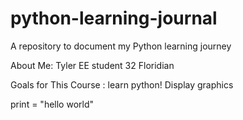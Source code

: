 # python-learning-journal
A repository to document my Python learning journey

About Me: Tyler EE student 32 Floridian

Goals for This Course : learn python! Display graphics

print = "hello world"

